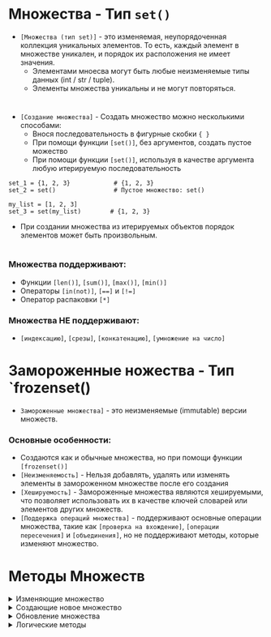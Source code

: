 # Множества - Тип `set()`

- `[Множества (тип set)]` -  это изменяемая, неупорядоченная коллекция уникальных элементов. То есть, каждый элемент в множестве уникален, и порядок их расположения не имеет значения.
  - Элементами мноесва могут быть любые неизменяемые типы данных (int / str / tuple).
  - Элементы множества уникальны и не могут повторяться.
  #
- `[Создание множества]` - Создать множество можно несколькими способами:
  - Внося последовательность в фигурные скобки  `{ }`
  - При помощи функции `[set()]`, без аргументов, создать пустое можество
  - При помощи функции `[set()]`, используя в качестве аргумента любую итерируемую последовательность
```
set_1 = {1, 2, 3}            # {1, 2, 3}
set_2 = set()                # Пустое множество: set()

my_list = [1, 2, 3]                  
set_3 = set(my_list)        # {1, 2, 3}
```
- При создании множества из итерируемых объектов порядок элементов может быть произвольным.
#
### Множества поддерживают:
- Функции `[len()]`, `[sum()]`, `[max()]`, `[min()]`
- Операторы `[in(not)]`, `[==]` и `[!=]`
- Оператор распаковки `[*]`

### Множества НЕ поддерживают:
- `[индексацию]`, `[срезы]`, `[конкатенацию]`, `[умножение на число]`
#

# Замороженные ножества - Тип `frozenset()

- `Замороженные множества]` -  это неизменяемые (immutable) версии множеств.

### Основные особенности:
  - Создаются как и обычные множества, но при помощи функции  `[frozenset()]`
  - `[Неизменяемость]` - Нельзя добавлять, удалять или изменять элементы в замороженном множестве после его создания
  - `[Хешируемость]` - Замороженные множества являются хешируемыми, что позволяет использовать их в качестве ключей словарей или элементов других множеств.
  - `[Поддержка операций множества]` - поддерживают основные операции множества, такие как `[проверка на вхождение]`, `[операции пересечения]` и `[объединения]`, но не поддерживают методы, которые изменяют множество.
#
# Методы Множеств
<details>
  <summary>Изменяющие множество</summary>

Данные методы изменяют уже существующее множество, не возвращая новое.
  
  - `[set.add()]` - используется для добавления элемента в множество. Если элемент уже присутствует, то множество остается неизменным.  
```
# Создаем множество
my_set = {1, 2, 3}

# Добавляем элемент
my_set.add(4)

# Выводим результат
print(my_set)  # {1, 2, 3, 4}

```
#
   - `[set.remove()]` - используется для удаления указанного элемента из множества. Если элемент не найден, он генерирует исключение KeyError.
```
# Создаем множество
my_set = {1, 2, 3, 4}

# Удаляем элемент
my_set.remove(3)

# Выводим результат
print(my_set)  # {1, 2, 4}
```
#
   - `[set.discard()]` -  подобен методу remove(), но не генерирует исключение, если указанный элемент не найден. Вместо этого он просто ничего не делает.
```
# Создаем множество
my_set = {1, 2, 3, 4}

# Удаляем элемент
my_set.discard(3)

# Выводим результат
print(my_set)  # {1, 2, 4}

# Попытка удаления отсутствующего элемента
my_set.discard(5)

# Выводим результат снова
print(my_set)  # {1, 2, 4}
```
#
   - `[set.pop()]` - используется для удаления и возврата произвольного элемента из множества. Так как множества не упорядочены, нельзя точно предсказать, какой элемент будет удален.
```
# Создаем множество
my_set = {1, 2, 3, 4, 5}

# Удаляем и возвращаем произвольный элемент
removed_element = my_set.pop()

# Выводим результат
print(f"Удаленный элемент: {removed_element}")      # Случайный элемент множества
print(f"Оставшиеся элементы: {my_set}")

```
#
   - `[set.clear()]` - используется для удаления всех элементов из множества, делая его пустым.
```
# Создаем множество
my_set = {1, 2, 3, 4}

# Очищаем множество
my_set.clear()

# Выводим результат
print(my_set)  # set()

```
</details>

<details>
  <summary>Создающие новое множество</summary>

Данные методы собирают новое множество на основе двух и более других методов, исходя из условий метода.
  
   - `[set.union()]` - (Оператор `[|]`) используется для создания нового множества, содержащего все уникальные элементы из двух или более множеств.
```
# Создаем три множества
set1 = {1, 2, 3}
set2 = {3, 4, 5}
set3 = {5, 6, 7}

# Объединяем все три множества
union_set = set1.union(set2, set3)
# С использованием оператора
union_set = set1 | set2 | set3

# Выводим результат
print(union_set)  # {1, 2, 3, 4, 5, 6, 7}
```
Метод union() может принимать любое количество множеств в качестве аргументов и объединять их в новое множество, содержащее уникальные элементы. 
#
   - `[set.intersection()]` - (Оператор `[&]`) используется для получения пересечения двух или более множеств, возвращая новое множество, содержащее только те элементы, которые присутствуют во всех исходных множествах
```
# Создаем три множества
set1 = {1, 2, 3, 4}
set2 = {3, 4, 5, 6}
set3 = {4, 5, 6, 7}

# Получаем пересечение всех трех множеств
intersection_set = set1.intersection(set2, set3)

# Получаем пересечение всех трех множеств с использованием оператора &
intersection_set = set1 & set2 & set3

# Выводим результат
print(intersection_set)  # {4}

```
#
   - `[set.difference()]` - (Оператор `[-]`) используются для получения разности двух множеств. Разность множеств включает в себя все элементы из первого множества, которые отсутствуют во втором множестве.
```
# Создаем три множества
set1 = {1, 2, 3, 4}
set2 = {3, 4, 5, 6}
set3 = {4, 5, 6, 7}

# Получаем разность множеств с использованием метода difference()
difference_set_method = set1.difference(set2, set3)

# Получаем разность множеств с использованием оператора -
difference_set_operator = set1 - set2 - set3

# Выводим результат
print(difference_set_method)  # {1, 2}
print(difference_set_operator)  # {1, 2}

```
#
   - `[set.symmetric_difference()]` - (Оператор `[^]`) используются для получения симметрической разности двух множеств. Симметрическая разность включает в себя элементы, присутствующие только в одном из множеств, но не в обоих.
```
# Создаем три множества
set1 = {1, 2, 3, 4}
set2 = {3, 4, 5, 6}
set3 = {4, 5, 6, 7}

# Получаем симметрическую разность множеств с использованием метода symmetric_difference()
symmetric_difference_set_method = set1.symmetric_difference(set2, set3)

# Получаем симметрическую разность множеств с использованием оператора ^
symmetric_difference_set_operator = set1 ^ set2 ^ set3

# Выводим результат
print(symmetric_difference_set_method)  # {1, 2, 7}
print(symmetric_difference_set_operator)  # {1, 2, 7}
```
</details>

<details>
  <summary>Обновление множества</summary>
  
   - - `[set.]` -
```

```
#
   - `[set.]` -
```

```
#
   - `[set.]` -
```

```
#
   - `[set.]` -
```

```
#
   - `[set.]` -
```

```
</details>

<details>
  <summary>Логические методы</summary>
  
   - `[set.]` -
```

```
#
   - `[set.]` -
```

```
#
   - `[set.]` -
```

```
</details>
